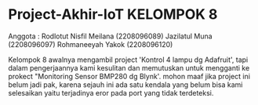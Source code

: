 # Project-Akhir-IoT KELOMPOK 8

Anggota :
Rodlotut Nisfil Meilana	(2208096089)
Jazilatul Muna		(2208096097)
Rohmaneeyah Yakok		(2208096120)

Kelompok 8 awalnya mengambil project 'Kontrol 4 lampu dg Adafruit', tapi dalam pengerjaannya kami kesulitan dan memutuskan untuk mengganti ke prokect "Monitoring Sensor BMP280 dg Blynk'. mohon maaf jika project ini belum jadi pak, karena sejauh ini ada satu kendala yang belum bisa kami selesaikan yaitu terjadinya eror pada port yang tidak terdeteksi.  
